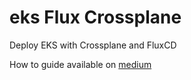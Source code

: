 # eks Flux Crossplane
Deploy EKS with Crossplane and FluxCD

How to guide available on [medium](http://link.medium.com/SjQeA0A1otb)